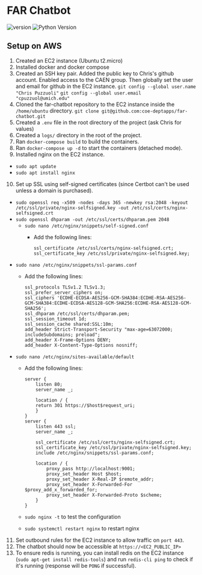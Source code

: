 # FAR Chatbot
[//]: # ([![Build Status]&#40;https://travis-ci.com/chyke007/credible.svg?branch=master&#41;]&#40;https://travis-ci.com/chyke007/credible&#41;)
![version](https://img.shields.io/badge/version-0.4.0-blue)
![Python Version](https://img.shields.io/badge/Python-v3.9.x-yellow)


## Setup on AWS
1. Created an EC2 instance (Ubuntu t2.micro)
2. Installed docker and docker compose
3. Created an SSH key pair. Added the public key to Chris's github account. Enabled access to the CAEN group. Then globally set the user and email for github in the EC2 instance.
`git config --global user.name "Chris Puzzuoli"` `git config --global user.email "cpuzzuol@umich.edu"`
4. Cloned the far-chatbot repository to the EC2 instance inside the `/home/ubuntu` directory. `git clone git@github.com:coe-deptapps/far-chatbot.git`
5. Created a `.env` file in the root directory of the project (ask Chris for values)
6. Created a `logs/` directory in the root of the project.
7. Ran `docker-compose build` to build the containers.
8. Ran `docker-compose up -d` to start the containers (detached mode).
9. Installed nginx on the EC2 instance.
- `sudo apt update` 
- `sudo apt install nginx`
10. Set up SSL using self-signed certificates (since Certbot can't be used unless a domain is purchased).
- `sudo openssl req -x509 -nodes -days 365 -newkey rsa:2048 -keyout /etc/ssl/private/nginx-selfsigned.key -out /etc/ssl/certs/nginx-selfsigned.crt`
- `sudo openssl dhparam -out /etc/ssl/certs/dhparam.pem 2048`
  - `sudo nano /etc/nginx/snippets/self-signed.conf`
      - Add the following lines:
  
            ssl_certificate /etc/ssl/certs/nginx-selfsigned.crt;
            ssl_certificate_key /etc/ssl/private/nginx-selfsigned.key;
  
- `sudo nano /etc/nginx/snippets/ssl-params.conf`
  - Add the following lines:
  
        ssl_protocols TLSv1.2 TLSv1.3;
        ssl_prefer_server_ciphers on;
        ssl_ciphers 'ECDHE-ECDSA-AES256-GCM-SHA384:ECDHE-RSA-AES256-GCM-SHA384:ECDHE-ECDSA-AES128-GCM-SHA256:ECDHE-RSA-AES128-GCM-SHA256';
        ssl_dhparam /etc/ssl/certs/dhparam.pem;
        ssl_session_timeout 1d;
        ssl_session_cache shared:SSL:10m;
        add_header Strict-Transport-Security "max-age=63072000; includeSubdomains; preload";
        add_header X-Frame-Options DENY;
        add_header X-Content-Type-Options nosniff;
  
- `sudo nano /etc/nginx/sites-available/default`
  - Add the following lines:
  
        server {
            listen 80;
            server_name _;

            location / {
            return 301 https://$host$request_uri;
            }
        }
        server {
            listen 443 ssl;
            server_name _;
            
            ssl_certificate /etc/ssl/certs/nginx-selfsigned.crt;
            ssl_certificate_key /etc/ssl/private/nginx-selfsigned.key;
            include /etc/nginx/snippets/ssl-params.conf;
            
            location / {
                proxy_pass http://localhost:9001;
                proxy_set_header Host $host;
                proxy_set_header X-Real-IP $remote_addr;
                proxy_set_header X-Forwarded-For $proxy_add_x_forwarded_for;
                proxy_set_header X-Forwarded-Proto $scheme;
            }
        }
  - `sudo nginx -t` to test the configuration
  - `sudo systemctl restart nginx` to restart nginx

11. Set outbound rules for the EC2 instance to allow traffic on `port 443`.
12. The chatbot should now be accessible at `https://<EC2_PUBLIC_IP>`
13. To ensure redis is running, you can install redis on the EC2 instance (`sudo apt-get install redis-tools`) and run `redis-cli ping` to check if it's running (response will be `PONG` if successful).